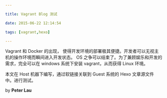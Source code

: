 ```yaml
---

title: Vagrant Blog 测试

date: 2015-06-22 12:14:54

tags: [vagrant,hexo] 

---
```


Vagrant 和 Docker 的出现， 使得开发环境的部署极其便捷。开发者可以无视主机的操作环境而瞬间进入开发状态。 OS 之争可以结束了。为了兼顾娱乐和开发的需求，完全可以在 windows 系统下安装 vagrant，从而获得 Linux 环境。

本文在 Host 机器下编写，通过软链接关联到 Guest 系统的 Hexo 文章源文件中。进行测试。

by **Peter Lau**
